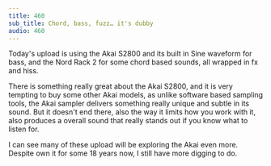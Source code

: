 ```yaml
---
title: 460
sub_title: Chord, bass, fuzz… it's dubby
audio: 460
---
```


Today's upload is using the Akai S2800 and its built in Sine waveform for bass, and the Nord Rack 2 for some chord based sounds, all wrapped in fx and hiss.

There is something really great about the Akai S2800, and it is very tempting to buy some other Akai models, as unlike software based sampling tools, the Akai sampler delivers something really unique and subtle in its sound. But it doesn't end there, also the way it limits how you work with it, also produces a overall sound that really stands out if you know what to listen for.

I can see many of these upload will be exploring the Akai even more. Despite own it for some 18 years now, I still have more digging to do.